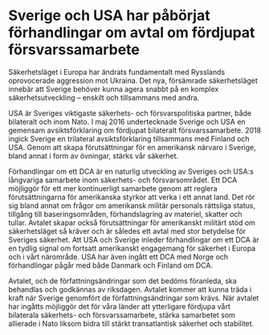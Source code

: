 # Sverige och USA har påbörjat förhandlingar om avtal om fördjupat försvarssamarbete

Säkerhetsläget i Europa har ändrats fundamentalt med Rysslands oprovocerade aggression mot Ukraina. Det nya, försämrade säkerhetsläget innebär att Sverige behöver kunna agera snabbt på en komplex säkerhetsutveckling – enskilt och tillsammans med andra.

USA är Sveriges viktigaste säkerhets\- och försvarspolitiska partner, både bilateralt och inom Nato. I maj 2016 undertecknade Sverige och USA en gemensam avsiktsförklaring om fördjupat bilateralt försvarssamarbete. 2018 ingick Sverige en trilateral avsiktsförklaring tillsammans med Finland och USA. Genom att skapa förutsättningar för en amerikansk närvaro i Sverige, bland annat i form av övningar, stärks vår säkerhet.

Förhandlingar om ett DCA är en naturlig utveckling av Sveriges och USA:s långvariga samarbete inom säkerhets\- och försvarsområdet. Ett DCA möjliggör för ett mer kontinuerligt samarbete genom att reglera förutsättningarna för amerikanska styrkor att verka i ett annat land. Det rör sig bland annat om frågor om amerikansk militär personals rättsliga status, tillgång till baseringsområden, förhandslagring av materiel, skatter och tullar. Avtalet skapar också förutsättningar för amerikanskt militärt stöd om säkerhetsläget så kräver och är således ett avtal med stor betydelse för Sveriges säkerhet. Att USA och Sverige inleder förhandlingar om ett DCA är en tydlig signal om fortsatt amerikanskt engagemang för säkerhet i Europa och i vårt närområde. USA har även ingått ett DCA med Norge och förhandlingar pågår med både Danmark och Finland om DCA.

Avtalet, och de författningsändringar som det bedöms föranleda, ska behandlas och godkännas av riksdagen. Avtalet kommer att kunna träda i kraft när Sverige genomfört de författningsändringar som krävs. När avtalet har ingåtts möjliggör det för våra länder att ytterligare fördjupa vårt bilaterala säkerhets\- och försvarssamarbete, stärka samarbetet som allierade i Nato liksom bidra till stärkt transatlantisk säkerhet och stabilitet.
